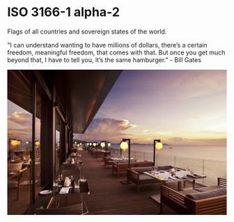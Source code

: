 # ISO 3166-1 alpha-2

Flags of all countries and sovereign states of the world.

"I can understand wanting to have millions of dollars, there’s a certain freedom, meaningful freedom, that comes with that. But once you get much beyond that, I have to tell you, it’s the same hamburger." - Bill Gates

![Matterhorn, Switzerland](https://github.com/eurohouse/mascarpone/blob/main/mascarpone.000.22.png?raw=true)

